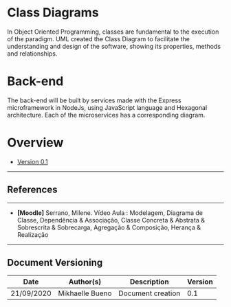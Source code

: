 # Class Diagrams

In Object Oriented Programming, classes are fundamental to the execution of the paradigm. UML created the Class Diagram to facilitate the understanding and design of the software, showing its properties, methods and relationships.

# Back-end

The back-end will be built by services made with the Express microframework in NodeJs, using JavaScript language and Hexagonal architecture. Each of the microservices has a corresponding diagram.

# Overview  

- [Version 0.1](./images/classDiagramV1.md)


---
## References
---
- **[Moodle]** Serrano, Milene. Vídeo Aula : Modelagem, Diagrama de Classe, Dependência & Associação, Classe Concreta & Abstrata & Sobrescrita & Sobrecarga, Agregação & Composição, Herança & Realização
---

## Document Versioning

| Date | Author(s) | Description | Version |
|------|-------|-----------|--------|
| 21/09/2020 | Mikhaelle Bueno | Document creation | 0.1 |